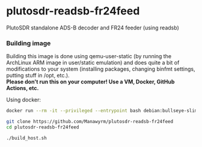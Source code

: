 # plutosdr-readsb-fr24feed
PlutoSDR standalone ADS-B decoder and FR24 feeder (using readsb)

### Building image
Building this image is done using qemu-user-static (by running the ArchLinux ARM image in user/static emulation) and does quite a bit of modifications to your system (installing packages, changing binfmt settings, putting stuff in /opt, etc.).  
__Please don't run this on your computer! Use a VM, Docker, GitHub Actions, etc.__  

Using docker:  
```bash
docker run --rm -it --privileged --entrypoint bash debian:bullseye-slim

git clone https://github.com/Manawyrm/plutosdr-readsb-fr24feed
cd plutosdr-readsb-fr24feed

./build_host.sh
```
